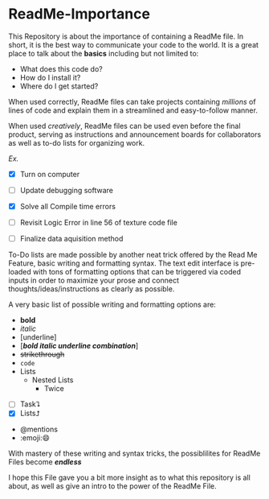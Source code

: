 # ReadMe-Importance
This Repository is about the importance of containing a ReadMe file.
In short, it is the best way to communicate your code to the world.
It is a great place to talk about the **basics** including but not limited to:
* What does this code do?
* How do I install it?
* Where do I get started?

When used correctly, ReadMe files can take projects containing *millions* of lines of code and explain them in a streamlined and easy-to-follow manner.

When used *creatively*, ReadMe files can be used even before the final product, serving as instructions and announcement boards for collaborators as well as to-do lists for organizing work.

*Ex.*
- [x] Turn on computer
- [ ] Update debugging software
- [x] Solve all Compile time errors
- [ ] Revisit Logic Error in line 56 of texture code file
- [ ] Finalize data aquisition method


To-Do lists are made possible by another neat trick offered by the Read Me Feature, basic writing and formatting syntax. The text edit interface is pre-loaded with tons of formatting options that can be triggered via coded inputs in order to maximize your prose and connect thoughts/ideas/instructions as clearly as possible.

A very basic list of possible writing and formatting options are:

- **bold**
- *italic*
- [underline]
- [***bold italic underline combination***]
- ~~strikethrough~~ 
- `code`
- Lists
  - Nested Lists
    - Twice
- [ ] Task⮧
- [x] Lists⮥
- @mentions
- :emoji::smile:

With mastery of these writing and syntax tricks, the possiblilites for ReadMe Files become ***endless***

I hope this File gave you a bit more insight as to what this repository is all about, as well as give an intro to the power of the ReadMe File.
